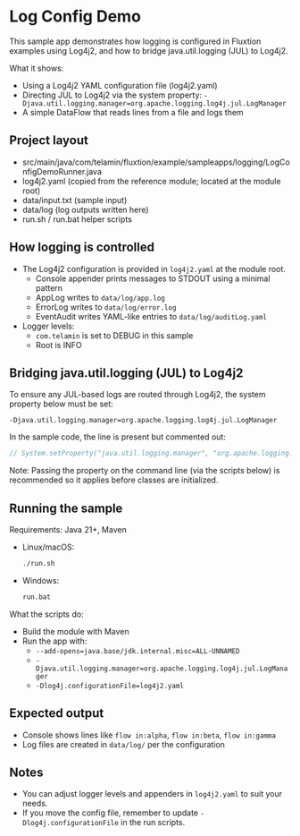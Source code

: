 # Log Config Demo

This sample app demonstrates how logging is configured in Fluxtion examples using Log4j2, and how to bridge java.util.logging (JUL) to Log4j2.

What it shows:
- Using a Log4j2 YAML configuration file (log4j2.yaml)
- Directing JUL to Log4j2 via the system property: `-Djava.util.logging.manager=org.apache.logging.log4j.jul.LogManager`
- A simple DataFlow that reads lines from a file and logs them

## Project layout
- src/main/java/com/telamin/fluxtion/example/sampleapps/logging/LogConfigDemoRunner.java
- log4j2.yaml (copied from the reference module; located at the module root)
- data/input.txt (sample input)
- data/log (log outputs written here)
- run.sh / run.bat helper scripts

## How logging is controlled
- The Log4j2 configuration is provided in `log4j2.yaml` at the module root.
  - Console appender prints messages to STDOUT using a minimal pattern
  - AppLog writes to `data/log/app.log`
  - ErrorLog writes to `data/log/error.log`
  - EventAudit writes YAML-like entries to `data/log/auditLog.yaml`
- Logger levels:
  - `com.telamin` is set to DEBUG in this sample
  - Root is INFO

## Bridging java.util.logging (JUL) to Log4j2
To ensure any JUL-based logs are routed through Log4j2, the system property below must be set:

```
-Djava.util.logging.manager=org.apache.logging.log4j.jul.LogManager
```

In the sample code, the line is present but commented out:

```java
// System.setProperty("java.util.logging.manager", "org.apache.logging.log4j.jul.LogManager");
```

Note: Passing the property on the command line (via the scripts below) is recommended so it applies before classes are initialized.

## Running the sample
Requirements: Java 21+, Maven

- Linux/macOS:
  ```bash
  ./run.sh
  ```
- Windows:
  ```bat
  run.bat
  ```

What the scripts do:
- Build the module with Maven
- Run the app with:
  - `--add-opens=java.base/jdk.internal.misc=ALL-UNNAMED`
  - `-Djava.util.logging.manager=org.apache.logging.log4j.jul.LogManager`
  - `-Dlog4j.configurationFile=log4j2.yaml`

## Expected output
- Console shows lines like `flow in:alpha`, `flow in:beta`, `flow in:gamma`
- Log files are created in `data/log/` per the configuration

## Notes
- You can adjust logger levels and appenders in `log4j2.yaml` to suit your needs.
- If you move the config file, remember to update `-Dlog4j.configurationFile` in the run scripts.
